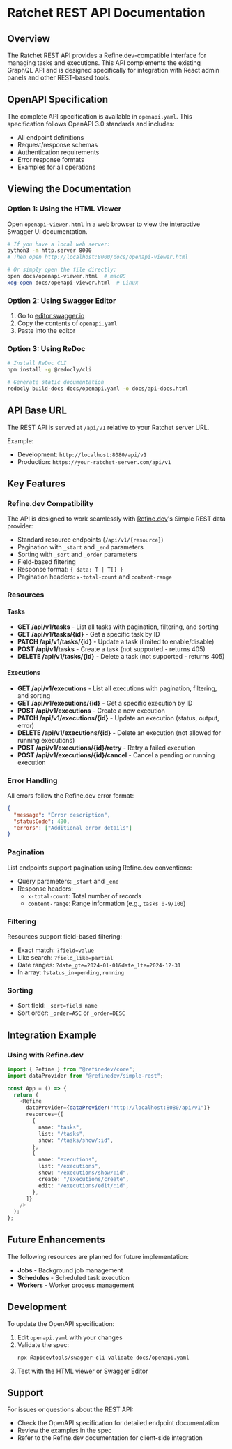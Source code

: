 # Ratchet REST API Documentation

## Overview

The Ratchet REST API provides a Refine.dev-compatible interface for managing tasks and executions. This API complements the existing GraphQL API and is designed specifically for integration with React admin panels and other REST-based tools.

## OpenAPI Specification

The complete API specification is available in `openapi.yaml`. This specification follows OpenAPI 3.0 standards and includes:

- All endpoint definitions
- Request/response schemas
- Authentication requirements
- Error response formats
- Examples for all operations

## Viewing the Documentation

### Option 1: Using the HTML Viewer

Open `openapi-viewer.html` in a web browser to view the interactive Swagger UI documentation.

```bash
# If you have a local web server:
python3 -m http.server 8000
# Then open http://localhost:8000/docs/openapi-viewer.html

# Or simply open the file directly:
open docs/openapi-viewer.html  # macOS
xdg-open docs/openapi-viewer.html  # Linux
```

### Option 2: Using Swagger Editor

1. Go to [editor.swagger.io](https://editor.swagger.io)
2. Copy the contents of `openapi.yaml`
3. Paste into the editor

### Option 3: Using ReDoc

```bash
# Install ReDoc CLI
npm install -g @redocly/cli

# Generate static documentation
redocly build-docs docs/openapi.yaml -o docs/api-docs.html
```

## API Base URL

The REST API is served at `/api/v1` relative to your Ratchet server URL.

Example:
- Development: `http://localhost:8080/api/v1`
- Production: `https://your-ratchet-server.com/api/v1`

## Key Features

### Refine.dev Compatibility

The API is designed to work seamlessly with [Refine.dev](https://refine.dev)'s Simple REST data provider:

- Standard resource endpoints (`/api/v1/{resource}`)
- Pagination with `_start` and `_end` parameters
- Sorting with `_sort` and `_order` parameters
- Field-based filtering
- Response format: `{ data: T | T[] }`
- Pagination headers: `x-total-count` and `content-range`

### Resources

#### Tasks
- **GET /api/v1/tasks** - List all tasks with pagination, filtering, and sorting
- **GET /api/v1/tasks/{id}** - Get a specific task by ID
- **PATCH /api/v1/tasks/{id}** - Update a task (limited to enable/disable)
- **POST /api/v1/tasks** - Create a task (not supported - returns 405)
- **DELETE /api/v1/tasks/{id}** - Delete a task (not supported - returns 405)

#### Executions
- **GET /api/v1/executions** - List all executions with pagination, filtering, and sorting
- **GET /api/v1/executions/{id}** - Get a specific execution by ID
- **POST /api/v1/executions** - Create a new execution
- **PATCH /api/v1/executions/{id}** - Update an execution (status, output, error)
- **DELETE /api/v1/executions/{id}** - Delete an execution (not allowed for running executions)
- **POST /api/v1/executions/{id}/retry** - Retry a failed execution
- **POST /api/v1/executions/{id}/cancel** - Cancel a pending or running execution

### Error Handling

All errors follow the Refine.dev error format:

```json
{
  "message": "Error description",
  "statusCode": 400,
  "errors": ["Additional error details"]
}
```

### Pagination

List endpoints support pagination using Refine.dev conventions:

- Query parameters: `_start` and `_end`
- Response headers:
  - `x-total-count`: Total number of records
  - `content-range`: Range information (e.g., `tasks 0-9/100`)

### Filtering

Resources support field-based filtering:

- Exact match: `?field=value`
- Like search: `?field_like=partial`
- Date ranges: `?date_gte=2024-01-01&date_lte=2024-12-31`
- In array: `?status_in=pending,running`

### Sorting

- Sort field: `_sort=field_name`
- Sort order: `_order=ASC` or `_order=DESC`

## Integration Example

### Using with Refine.dev

```typescript
import { Refine } from "@refinedev/core";
import dataProvider from "@refinedev/simple-rest";

const App = () => {
  return (
    <Refine
      dataProvider={dataProvider("http://localhost:8080/api/v1")}
      resources={[
        {
          name: "tasks",
          list: "/tasks",
          show: "/tasks/show/:id",
        },
        {
          name: "executions",
          list: "/executions",
          show: "/executions/show/:id",
          create: "/executions/create",
          edit: "/executions/edit/:id",
        },
      ]}
    />
  );
};
```

## Future Enhancements

The following resources are planned for future implementation:

- **Jobs** - Background job management
- **Schedules** - Scheduled task execution
- **Workers** - Worker process management

## Development

To update the OpenAPI specification:

1. Edit `openapi.yaml` with your changes
2. Validate the spec:
   ```bash
   npx @apidevtools/swagger-cli validate docs/openapi.yaml
   ```
3. Test with the HTML viewer or Swagger Editor

## Support

For issues or questions about the REST API:
- Check the OpenAPI specification for detailed endpoint documentation
- Review the examples in the spec
- Refer to the Refine.dev documentation for client-side integration